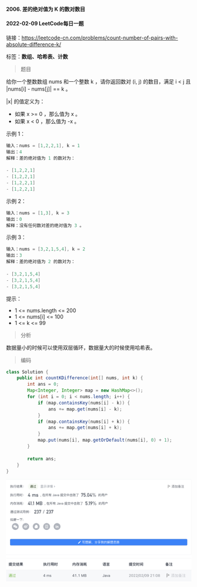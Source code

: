 #### 2006. 差的绝对值为 K 的数对数目

#### 2022-02-09 LeetCode每日一题

链接：https://leetcode-cn.com/problems/count-number-of-pairs-with-absolute-difference-k/

标签：**数组、哈希表、计数**

> 题目

给你一个整数数组 nums 和一个整数 k ，请你返回数对 (i, j) 的数目，满足 i < j 且 |nums[i] - nums[j]| == k 。

|x| 的值定义为：

- 如果 x >= 0 ，那么值为 x 。
- 如果 x < 0 ，那么值为 -x 。


示例 1：

```java
输入：nums = [1,2,2,1], k = 1
输出：4
解释：差的绝对值为 1 的数对为：

- [1,2,2,1]
- [1,2,2,1]
- [1,2,2,1]
- [1,2,2,1]
```

示例 2：

```java
输入：nums = [1,3], k = 3
输出：0
解释：没有任何数对差的绝对值为 3 。
```

示例 3：

```java
输入：nums = [3,2,1,5,4], k = 2
输出：3
解释：差的绝对值为 2 的数对为：

- [3,2,1,5,4]
- [3,2,1,5,4]
- [3,2,1,5,4]
```


提示：

- 1 <= nums.length <= 200
- 1 <= nums[i] <= 100
- 1 <= k <= 99

> 分析

数据量小的时候可以使用双层循环，数据量大的时候使用哈希表。

> 编码

```java
class Solution {
    public int countKDifference(int[] nums, int k) {
        int ans = 0;
        Map<Integer, Integer> map = new HashMap<>();
        for (int i = 0; i < nums.length; i++) {
            if (map.containsKey(nums[i] - k)) {
                ans += map.get(nums[i] - k);
            }
            if (map.containsKey(nums[i] + k)) {
                ans += map.get(nums[i] + k);
            }
            map.put(nums[i], map.getOrDefault(nums[i], 0) + 1);
        }

        return ans;
    }
}
```

![image-20220209210844549](2006.差的绝对值为K的数对数目.assets/image-20220209210844549-4412126.png)